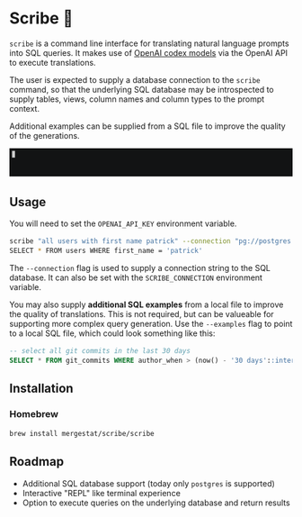# Scribe 📝

`scribe` is a command line interface for translating natural language prompts into SQL queries.
It makes use of [OpenAI codex models](https://beta.openai.com/docs/models/codex) via the OpenAI API to execute translations.

The user is expected to supply a database connection to the `scribe` command, so that the underlying SQL database may be introspected to supply tables, views, column names and column types to the prompt context.

Additional examples can be supplied from a SQL file to improve the quality of the generations.

![Demo GIF](docs/demo.gif)

## Usage

You will need to set the `OPENAI_API_KEY` environment variable.

```sh
scribe "all users with first name patrick" --connection "pg://postgres:password@localhost/?sslmode=disable"
SELECT * FROM users WHERE first_name = 'patrick'
```

The `--connection` flag is used to supply a connection string to the SQL database.
It can also be set with the `SCRIBE_CONNECTION` environment variable.

You may also supply **additional SQL examples** from a local file to improve the quality of translations.
This is not required, but can be valueable for supporting more complex query generation.
Use the `--examples` flag to point to a local SQL file, which could look something like this:

```sql
-- select all git commits in the last 30 days
SELECT * FROM git_commits WHERE author_when > (now() - '30 days'::interval)
```

## Installation

### Homebrew

```sh
brew install mergestat/scribe/scribe
```

## Roadmap
- Additional SQL database support (today only `postgres` is supported)
- Interactive "REPL" like terminal experience
- Option to execute queries on the underlying database and return results
